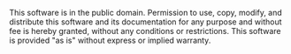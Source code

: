 This software is in the public domain. Permission to use, copy, modify, and 
distribute this software and its documentation for any purpose and without fee 
is hereby granted, without any conditions or restrictions. This software is 
provided "as is" without express or implied warranty.
